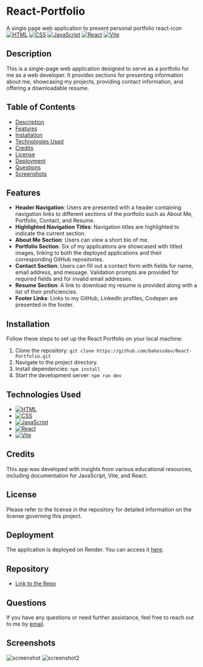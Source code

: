 # React-Portfolio
A single page web application to present personal portfolio
react-icon
[![HTML](https://img.shields.io/badge/HTML5-E34F26?style=for-the-badge&logo=html5&logoColor=white)](https://developer.mozilla.org/en-US/docs/Web/Guide/HTML/HTML5)
[![CSS](https://img.shields.io/badge/CSS3-1572B6?style=for-the-badge&logo=css3&logoColor=white)](https://developer.mozilla.org/en-US/docs/Web/CSS)
[![JavaScript](https://img.shields.io/badge/JavaScript-F7DF1E?style=for-the-badge&logo=javascript&logoColor=black)](https://developer.mozilla.org/en-US/docs/Web/JavaScript)
[![React](https://img.shields.io/badge/React-61DAFB?style=for-the-badge&logo=react&logoColor=white)](https://reactjs.org/)
[![Vite](https://img.shields.io/badge/Vite-646CFF?style=for-the-badge&logo=vite&logoColor=white)](https://vitejs.dev/)


## Description
This is a single-page web application designed to serve as a portfolio for me as a web developer. It provides sections for presenting information about me, showcasing my projects, providing contact information, and offering a downloadable resume.



## Table of Contents

- [Description](#description)
- [Features](#features)
- [Installation](#installation)
- [Technologies Used](#technologies-used)
- [Credits](#credits)
- [License](#license)
- [Deployment](#deployment)
- [Questions](#questions)
- [Screenshots](#screenshots)

## Features

*   **Header Navigation**: Users are presented with a header containing navigation links to different sections of the portfolio such as About Me, Portfolio, Contact, and Resume.
*   **Highlighted Navigation Titles**: Navigation titles are highlighted to indicate the current section.
*   **About Me Section**: Users can view a short bio of me.
*   **Portfolio Section**: Six of my applications are showcased with titled images, linking to both the deployed applications and their corresponding GitHub repositories.
*   **Contact Section**: Users can fill out a contact form with fields for name, email address, and message. Validation prompts are provided for required fields and for invalid email addresses.
*   **Resume Section**: A link to download my resume is provided along with a list of their proficiencies.
*   **Footer Links**: Links to my GitHub, LinkedIn profiles, Codepen are presented in the footer.


## Installation

Follow these steps to set up the React Portfolio on your local machine:

1.  Clone the repository: `git clone https://github.com/bahossdev/React-Portfolio.git`
2.  Navigate to the project directory.
3.  Install dependencies: `npm install`
4.  Start the development server: `npm run dev`


## Technologies Used

- [![HTML](https://img.shields.io/badge/HTML5-E34F26?style=for-the-badge&logo=html5&logoColor=white)](https://developer.mozilla.org/en-US/docs/Web/Guide/HTML/HTML5)
- [![CSS](https://img.shields.io/badge/CSS3-1572B6?style=for-the-badge&logo=css3&logoColor=white)](https://developer.mozilla.org/en-US/docs/Web/CSS)
- [![JavaScript](https://img.shields.io/badge/JavaScript-F7DF1E?style=for-the-badge&logo=javascript&logoColor=black)](https://developer.mozilla.org/en-US/docs/Web/JavaScript)
- [![React](https://img.shields.io/badge/React-61DAFB?style=for-the-badge&logo=react&logoColor=white)](https://reactjs.org/)
- [![Vite](https://img.shields.io/badge/Vite-646CFF?style=for-the-badge&logo=vite&logoColor=white)](https://vitejs.dev/)

## Credits

This app was developed with insights from various educational resources, including documentation for JavaScript, Vite, and React.


## License

Please refer to the license in the repository for detailed information on the license governing this project.

## Deployment

The application is deployed on Render. You can access it [here](https://main--aesthetic-strudel-7e37c2.netlify.app/).

## Repository

- [Link to the Repo](https://github.com/bahossdev/React-Portfolio.git)

## Questions

If you have any questions or need further assistance, feel free to reach out to me by [email](mailto:bahoss.dev@gmail.com).

## Screenshots
![screenshot](https://github.com/bahossdev/React-Portfolio/assets/148646212/866533c2-8115-45f6-a639-e177516f6bec)
![screenshot2](https://github.com/bahossdev/React-Portfolio/assets/148646212/01bf0494-99bf-4b04-abb0-935102f11b49)
